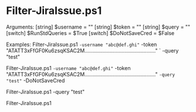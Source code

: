 # Filter-JiraIssue.ps1

Arguments:
[string] $username = ""
[string] $token = ""
[string] $query = ""
[switch] $RunStdQueries = $True
[switch] $DoNotSaveCred = $False

Examples:
Filter-JiraIssue.ps1 `
  -username "abc@def.ghi" `
  -token "ATATT3xFfGF0Ku6zsqKSAC2M................................................" `
  -query "test"

Filter-JiraIssue.ps1 `
  -username "abc@def.ghi" `
  -token "ATATT3xFfGF0Ku6zsqKSAC2M................................................" `
  -query "test" `
  -DoNotSaveCred
  
Filter-JiraIssue.ps1 -query "test"

Filter-JiraIssue.ps1
